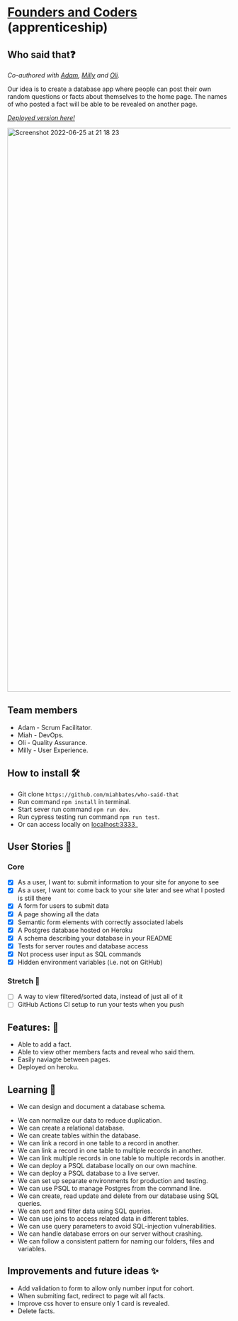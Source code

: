 # [Founders and Coders](https://www.foundersandcoders.com/) (apprenticeship) 

## Who said that❓

*Co-authored with [Adam](https://github.com/adam8-9), [Milly](https://github.com/millipede-cpu) and [Oli](https://github.com/duckRabbitPy).*

Our idea is to create a database app where people can post their own random questions or facts about themselves to the home page. The names of who posted a fact will be able to be revealed on another page.

_[Deployed version here!](https://whosaidthat4.herokuapp.com/)_

<img width="1269" alt="Screenshot 2022-06-25 at 21 18 23" src="https://user-images.githubusercontent.com/78933903/175789342-933ede30-f8c1-4f40-a4c9-5d007ca9b6a7.png">

## Team members
- Adam - Scrum Facilitator.
- Miah - DevOps.
- Oli - Quality Assurance.
- Milly - User Experience.

## How to install 🛠️
- Git clone `https://github.com/miahbates/who-said-that`
- Run command `npm install` in terminal.
- Start sever run command `npm run dev`.
- Run cypress testing run command `npm run test`.
- Or can access locally on [localhost:3333](http://localhost:3333/)_

## User Stories :busts_in_silhouette:
### Core
- [x] As a user, I want to: submit information to your site for anyone to see
- [x] As a user, I want to: come back to your site later and see what I posted is still there
- [x] A form for users to submit data
- [x] A page showing all the data
- [x] Semantic form elements with correctly associated labels
- [x] A Postgres database hosted on Heroku
- [x] A schema describing your database in your README
- [x] Tests for server routes and database access
- [x] Not process user input as SQL commands
- [x] Hidden environment variables (i.e. not on GitHub)
### Stretch :seedling:
- [ ] A way to view filtered/sorted data, instead of just all of it
- [ ] GitHub Actions CI setup to run your tests when you push

## Features: 🌟
* Able to add a fact.
* Able to view other members facts and reveal who said them.
* Easily naviagte between pages.
* Deployed on heroku.

## Learning 🌱
* We can design and document a database schema.
- We can normalize our data to reduce duplication.
- We can create a relational database.
- We can create tables within the database.
- We can link a record in one table to a record in another.
- We can link a record in one table to multiple records in another.
- We can link multiple records in one table to multiple records in another.
- We can deploy a PSQL database locally on our own machine.
- We can deploy a PSQL database to a live server.   
- We can set up separate environments for production and testing.
- We can use PSQL to manage Postgres from the command line.
- We can create, read update and delete from our database using SQL queries.
- We can sort and filter data using SQL queries.
- We can use joins to access related data in different tables.
- We can use query parameters to avoid SQL-injection vulnerabilities.
- We can handle database errors on our server without crashing.
- We can follow a consistent pattern for naming our folders, files and variables.

## Improvements and future ideas ✨
- Add validation to form to allow only number input for cohort.
- When submiting fact, redirect to page wit all facts.
- Improve css hover to ensure only 1 card is revealed.
- Delete facts.
